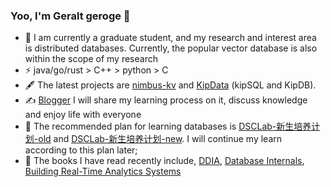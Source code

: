 ### Yoo, I'm Geralt geroge 👋

- 🍻 I am currently a graduate student, and my research and interest area is distributed databases. Currently, the popular vector database is also within the scope of my research
- ⚡ java/go/rust > C++ > python > C
- 🖋 The latest projects are [nimbus-kv](https://github.com/GE-fighting/nimbus-kv) and [KipData](https://github.com/KipData) (kipSQL and KipDB). 
- ✍️ [Blogger](https://ge-fighting.github.io/) I will share my learning process on it, discuss knowledge and enjoy life with everyone
- 🎇 The recommended plan for learning databases is [DSCLab-新生培养计划-old](https://github.com/CDDSCL-Robot/training-plan) and  [DSCLab-新生培养计划-new](https://github.com/CDDSCLab/training-plan). I will continue my learn according to this plan later;
- 📖 The books I have read recently include, [DDIA](https://item.jd.com/12186665.html?cu=true&utm_source=book.douban.com&utm_medium=tuiguang&utm_campaign=t_15055_&utm_term=d581c29403c847c29dd23e6912a2deca), [Database Internals](https://item.jd.com/12656779.html?cu=true&utm_source=book.douban.com&utm_medium=tuiguang&utm_campaign=t_15055_&utm_term=4ad2e5c03f534ddfa716ae17d5b093bb),  [Building Real-Time Analytics Systems](https://item.jd.com/10087842969470.html)

